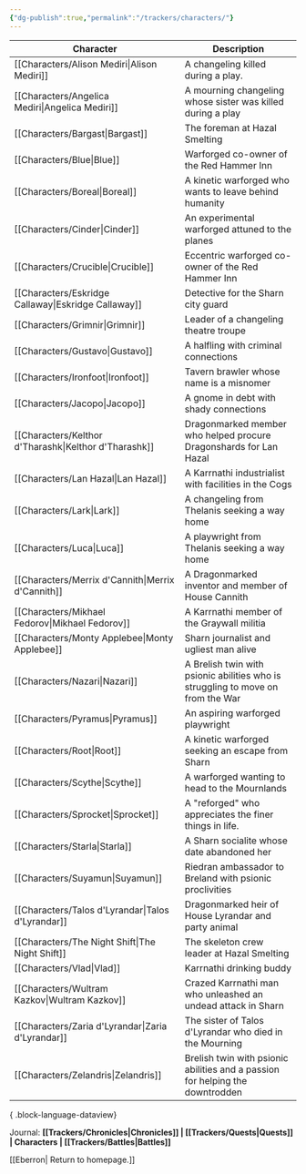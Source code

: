 ```yaml
---
{"dg-publish":true,"permalink":"/trackers/characters/"}
---
```


| Character                                                | Description                                                                     |
| -------------------------------------------------------- | ------------------------------------------------------------------------------- |
| [[Characters/Alison Mediri\|Alison Mediri]]           | A changeling killed during a play.                                              |
| [[Characters/Angelica Mediri\|Angelica Mediri]]       | A mourning changeling whose sister was killed during a play                     |
| [[Characters/Bargast\|Bargast]]                       | The foreman at Hazal Smelting                                                   |
| [[Characters/Blue\|Blue]]                             | Warforged co-owner of the Red Hammer Inn                                        |
| [[Characters/Boreal\|Boreal]]                         | A kinetic warforged who wants to leave behind humanity                          |
| [[Characters/Cinder\|Cinder]]                         | An experimental warforged attuned to the planes                                 |
| [[Characters/Crucible\|Crucible]]                     | Eccentric warforged co-owner of the Red Hammer Inn                              |
| [[Characters/Eskridge Callaway\|Eskridge Callaway]]   | Detective for the Sharn city guard                                              |
| [[Characters/Grimnir\|Grimnir]]                       | Leader of a changeling theatre troupe                                           |
| [[Characters/Gustavo\|Gustavo]]                       | A halfling with criminal connections                                            |
| [[Characters/Ironfoot\|Ironfoot]]                     | Tavern brawler whose name is a misnomer                                         |
| [[Characters/Jacopo\|Jacopo]]                         | A gnome in debt with shady connections                                          |
| [[Characters/Kelthor d'Tharashk\|Kelthor d'Tharashk]] | Dragonmarked member who helped procure Dragonshards for Lan Hazal               |
| [[Characters/Lan Hazal\|Lan Hazal]]                   | A Karrnathi industrialist with facilities in the Cogs                           |
| [[Characters/Lark\|Lark]]                             | A changeling from Thelanis seeking a way home                                   |
| [[Characters/Luca\|Luca]]                             | A playwright from Thelanis seeking a way home                                   |
| [[Characters/Merrix d'Cannith\|Merrix d'Cannith]]     | A Dragonmarked inventor and member of House Cannith                             |
| [[Characters/Mikhael Fedorov\|Mikhael Fedorov]]       | A Karrnathi member of the Graywall militia                                      |
| [[Characters/Monty Applebee\|Monty Applebee]]         | Sharn journalist and ugliest man alive                                          |
| [[Characters/Nazari\|Nazari]]                         | A Brelish twin with psionic abilities who is struggling to move on from the War |
| [[Characters/Pyramus\|Pyramus]]                       | An aspiring warforged playwright                                                |
| [[Characters/Root\|Root]]                             | A kinetic warforged seeking an escape from Sharn                                |
| [[Characters/Scythe\|Scythe]]                         | A warforged wanting to head to the Mournlands                                   |
| [[Characters/Sprocket\|Sprocket]]                     | A "reforged" who appreciates the finer things in life.                          |
| [[Characters/Starla\|Starla]]                         | A Sharn socialite whose date abandoned her                                      |
| [[Characters/Suyamun\|Suyamun]]                       | Riedran ambassador to Breland with psionic proclivities                         |
| [[Characters/Talos d'Lyrandar\|Talos d'Lyrandar]]     | Dragonmarked heir of House Lyrandar and party animal                            |
| [[Characters/The Night Shift\|The Night Shift]]       | The skeleton crew leader at Hazal Smelting                                      |
| [[Characters/Vlad\|Vlad]]                             | Karrnathi drinking buddy                                                        |
| [[Characters/Wultram Kazkov\|Wultram Kazkov]]         | Crazed Karrnathi man who unleashed an undead attack in Sharn                    |
| [[Characters/Zaria d'Lyrandar\|Zaria d'Lyrandar]]     | The sister of Talos d'Lyrandar who died in the Mourning                         |
| [[Characters/Zelandris\|Zelandris]]                   | Brelish twin with psionic abilities and a passion for helping the downtrodden   |

{ .block-language-dataview}

Journal: **[[Trackers/Chronicles\|Chronicles]] | [[Trackers/Quests\|Quests]] | Characters | [[Trackers/Battles\|Battles]]**

[[Eberron\| Return to homepage.]]